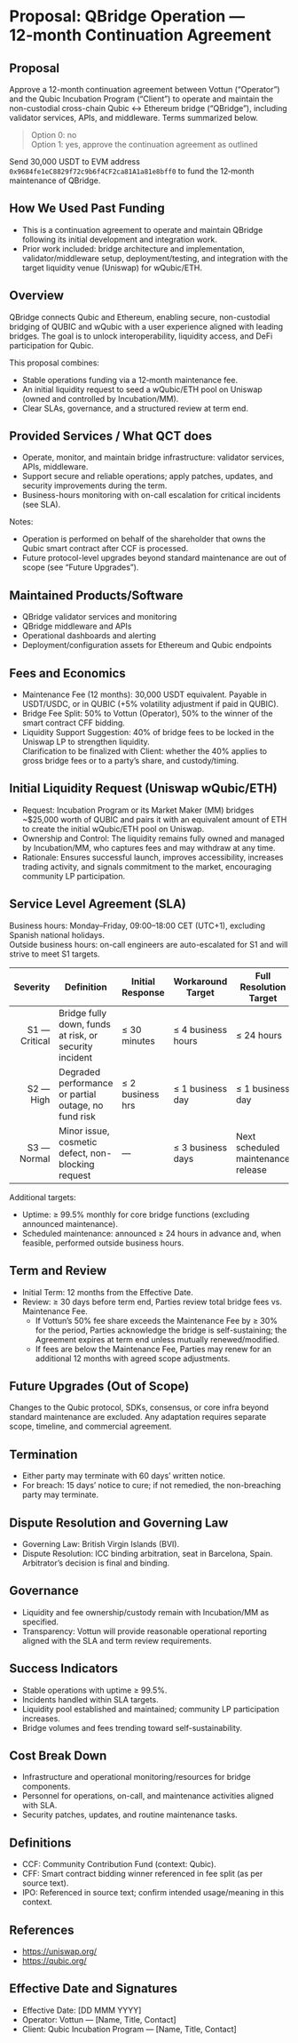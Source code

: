 # Proposal: QBridge Operation — 12‑month Continuation Agreement

## Proposal
Approve a 12-month continuation agreement between Vottun (“Operator”) and the Qubic Incubation Program (“Client”) to operate and maintain the non-custodial cross-chain Qubic ↔ Ethereum bridge (“QBridge”), including validator services, APIs, and middleware. Terms summarized below.

> Option 0: no  
> Option 1: yes, approve the continuation agreement as outlined

Send 30,000 USDT to EVM address `0x9684fe1eC8829f72c9b6f4CF2ca81A1a81e8bff0` to fund the 12‑month maintenance of QBridge.

## How We Used Past Funding

- This is a continuation agreement to operate and maintain QBridge following its initial development and integration work.
- Prior work included: bridge architecture and implementation, validator/middleware setup, deployment/testing, and integration with the target liquidity venue (Uniswap) for wQubic/ETH.

## Overview
QBridge connects Qubic and Ethereum, enabling secure, non-custodial bridging of QUBIC and wQubic with a user experience aligned with leading bridges. The goal is to unlock interoperability, liquidity access, and DeFi participation for Qubic.

This proposal combines:
- Stable operations funding via a 12‑month maintenance fee.
- An initial liquidity request to seed a wQubic/ETH pool on Uniswap (owned and controlled by Incubation/MM).
- Clear SLAs, governance, and a structured review at term end.

## Provided Services / What QCT does
- Operate, monitor, and maintain bridge infrastructure: validator services, APIs, middleware.  
- Support secure and reliable operations; apply patches, updates, and security improvements during the term.  
- Business-hours monitoring with on-call escalation for critical incidents (see SLA).

Notes:
- Operation is performed on behalf of the shareholder that owns the Qubic smart contract after CCF is processed.
- Future protocol-level upgrades beyond standard maintenance are out of scope (see “Future Upgrades”).

## Maintained Products/Software
- QBridge validator services and monitoring
- QBridge middleware and APIs
- Operational dashboards and alerting
- Deployment/configuration assets for Ethereum and Qubic endpoints

## Fees and Economics
- Maintenance Fee (12 months): 30,000 USDT equivalent. Payable in USDT/USDC, or in QUBIC (+5% volatility adjustment if paid in QUBIC).
- Bridge Fee Split: 50% to Vottun (Operator), 50% to the winner of the smart contract CFF bidding.
- Liquidity Support Suggestion: 40% of bridge fees to be locked in the Uniswap LP to strengthen liquidity.  
  Clarification to be finalized with Client: whether the 40% applies to gross bridge fees or to a party’s share, and custody/timing.

## Initial Liquidity Request (Uniswap wQubic/ETH)
- Request: Incubation Program or its Market Maker (MM) bridges ~$25,000 worth of QUBIC and pairs it with an equivalent amount of ETH to create the initial wQubic/ETH pool on Uniswap.
- Ownership and Control: The liquidity remains fully owned and managed by Incubation/MM, who captures fees and may withdraw at any time.
- Rationale: Ensures successful launch, improves accessibility, increases trading activity, and signals commitment to the market, encouraging community LP participation.

## Service Level Agreement (SLA)
Business hours: Monday–Friday, 09:00–18:00 CET (UTC+1), excluding Spanish national holidays.  
Outside business hours: on-call engineers are auto-escalated for S1 and will strive to meet S1 targets.

| Severity | Definition                                           | Initial Response | Workaround Target         | Full Resolution Target                  |
|---------:|------------------------------------------------------|------------------|---------------------------|-----------------------------------------|
| S1 — Critical | Bridge fully down, funds at risk, or security incident | ≤ 30 minutes     | ≤ 4 business hours        | ≤ 24 hours                              |
| S2 — High     | Degraded performance or partial outage, no fund risk   | ≤ 2 business hrs | ≤ 1 business day          | ≤ 1 business day                        |
| S3 — Normal   | Minor issue, cosmetic defect, non-blocking request     | —                | ≤ 3 business days         | Next scheduled maintenance release      |

Additional targets:
- Uptime: ≥ 99.5% monthly for core bridge functions (excluding announced maintenance).
- Scheduled maintenance: announced ≥ 24 hours in advance and, when feasible, performed outside business hours.

## Term and Review
- Initial Term: 12 months from the Effective Date.
- Review: ≥ 30 days before term end, Parties review total bridge fees vs. Maintenance Fee.
  - If Vottun’s 50% fee share exceeds the Maintenance Fee by ≥ 30% for the period, Parties acknowledge the bridge is self-sustaining; the Agreement expires at term end unless mutually renewed/modified.
  - If fees are below the Maintenance Fee, Parties may renew for an additional 12 months with agreed scope adjustments.

## Future Upgrades (Out of Scope)
Changes to the Qubic protocol, SDKs, consensus, or core infra beyond standard maintenance are excluded. Any adaptation requires separate scope, timeline, and commercial agreement.

## Termination
- Either party may terminate with 60 days’ written notice.  
- For breach: 15 days’ notice to cure; if not remedied, the non-breaching party may terminate.

## Dispute Resolution and Governing Law
- Governing Law: British Virgin Islands (BVI).  
- Dispute Resolution: ICC binding arbitration, seat in Barcelona, Spain. Arbitrator’s decision is final and binding.

## Governance
- Liquidity and fee ownership/custody remain with Incubation/MM as specified.
- Transparency: Vottun will provide reasonable operational reporting aligned with the SLA and term review requirements.

## Success Indicators
- Stable operations with uptime ≥ 99.5%.  
- Incidents handled within SLA targets.  
- Liquidity pool established and maintained; community LP participation increases.  
- Bridge volumes and fees trending toward self-sustainability.

## Cost Break Down
- Infrastructure and operational monitoring/resources for bridge components.
- Personnel for operations, on-call, and maintenance activities aligned with SLA.
- Security patches, updates, and routine maintenance tasks.

## Definitions
- CCF: Community Contribution Fund (context: Qubic).  
- CFF: Smart contract bidding winner referenced in fee split (as per source text).  
- IPO: Referenced in source text; confirm intended usage/meaning in this context.

## References
- https://uniswap.org/
- https://qubic.org/

## Effective Date and Signatures
- Effective Date: [DD MMM YYYY]  
- Operator: Vottun — [Name, Title, Contact]  
- Client: Qubic Incubation Program — [Name, Title, Contact]